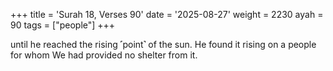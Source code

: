 +++
title = 'Surah 18, Verses 90'
date = '2025-08-27'
weight = 2230
ayah = 90
tags = ["people"]
+++

until he reached the rising ˹point˺ of the sun. He found it rising on a people for whom We had provided no shelter from it.